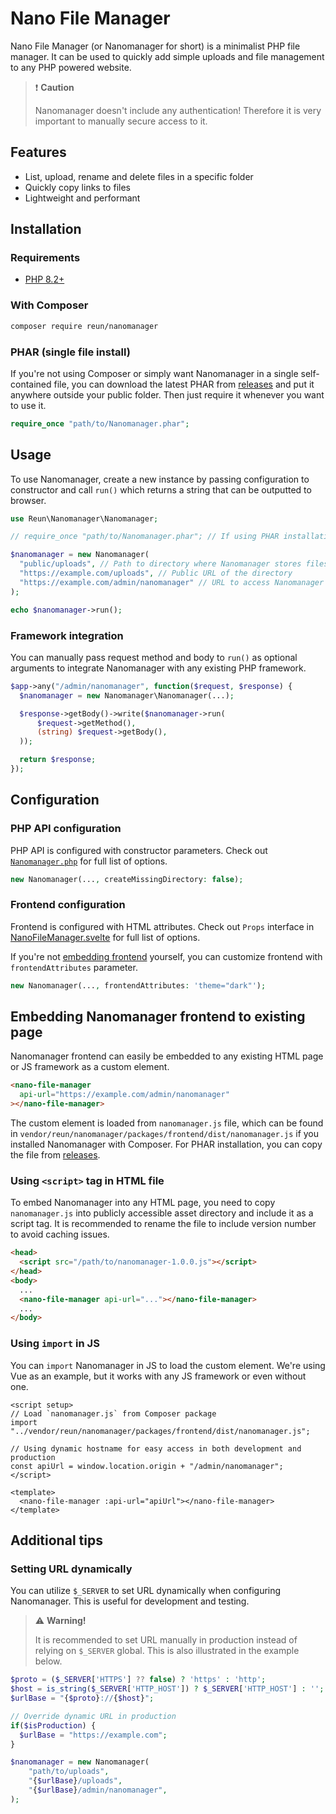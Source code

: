 # Nano File Manager

Nano File Manager (or Nanomanager for short) is a minimalist PHP file manager.
It can be used to quickly add simple uploads and file management to any PHP
powered website.

> ❗ **Caution**
>
> Nanomanager doesn't include any authentication! Therefore it is very important
> to manually secure access to it.

## Features

- List, upload, rename and delete files in a specific folder
- Quickly copy links to files
- Lightweight and performant

## Installation

### Requirements

- [PHP 8.2+](https://www.php.net/supported-versions.php)

### With Composer

```sh
composer require reun/nanomanager
```

### PHAR (single file install)

If you're not using Composer or simply want Nanomanager in a single
self-contained file, you can download the latest PHAR from
[releases](https://github.com/ReunMedia/nanomanager/releases) and put it
anywhere outside your public folder. Then just require it whenever you want to
use it.

```php
require_once "path/to/Nanomanager.phar";
```

## Usage

To use Nanomanager, create a new instance by passing configuration to
constructor and call `run()` which returns a string that can be outputted to
browser.

```php
use Reun\Nanomanager\Nanomanager;

// require_once "path/to/Nanomanager.phar"; // If using PHAR installation

$nanomanager = new Nanomanager(
  "public/uploads", // Path to directory where Nanomanager stores files
  "https://example.com/uploads", // Public URL of the directory
  "https://example.com/admin/nanomanager" // URL to access Nanomanager
);

echo $nanomanager->run();
```

### Framework integration

You can manually pass request method and body to `run()` as optional arguments
to integrate Nanomanager with any existing PHP framework.

```php
$app->any("/admin/nanomanager", function($request, $response) {
  $nanomanager = new Nanomanager\Nanomanager(...);

  $response->getBody()->write($nanomanager->run(
      $request->getMethod(),
      (string) $request->getBody(),
  ));

  return $response;
});
```

## Configuration

### PHP API configuration

PHP API is configured with constructor parameters. Check out
[`Nanomanager.php`](packages/php/src/Nanomanager/Nanomanager.php) for full list
of options.

```php
new Nanomanager(..., createMissingDirectory: false);
```

### Frontend configuration

Frontend is configured with HTML attributes. Check out `Props` interface in
[NanoFileManager.svelte](packages/frontend/src/NanoFileManager.svelte) for full
list of options.

If you're not [embedding
frontend](#embedding-nanomanager-frontend-to-existing-page) yourself, you can
customize frontend with `frontendAttributes` parameter.

```php
new Nanomanager(..., frontendAttributes: 'theme="dark"');
```

## Embedding Nanomanager frontend to existing page

Nanomanager frontend can easily be embedded to any existing HTML page or JS
framework as a custom element.

```html
<nano-file-manager
  api-url="https://example.com/admin/nanomanager"
></nano-file-manager>
```

The custom element is loaded from `nanomanager.js` file, which can be found
in `vendor/reun/nanomanager/packages/frontend/dist/nanomanager.js` if you
installed Nanomanager with Composer. For PHAR installation, you can copy the
file from [releases](https://github.com/ReunMedia/nanomanager/releases).

### Using `<script>` tag in HTML file

To embed Nanomanager into any HTML page, you need to copy `nanomanager.js`
into publicly accessible asset directory and include it as a script tag. It is
recommended to rename the file to include version number to avoid caching
issues.

```html
<head>
  <script src="/path/to/nanomanager-1.0.0.js"></script>
</head>
<body>
  ...
  <nano-file-manager api-url="..."></nano-file-manager>
  ...
</body>
```

### Using `import` in JS

You can `import` Nanomanager in JS to load the custom element. We're using Vue
as an example, but it works with any JS framework or even without one.

```vue
<script setup>
// Load `nanomanager.js` from Composer package
import "../vendor/reun/nanomanager/packages/frontend/dist/nanomanager.js";

// Using dynamic hostname for easy access in both development and production
const apiUrl = window.location.origin + "/admin/nanomanager";
</script>

<template>
  <nano-file-manager :api-url="apiUrl"></nano-file-manager>
</template>
```

## Additional tips

### Setting URL dynamically

You can utilize `$_SERVER` to set URL dynamically when configuring Nanomanager.
This is useful for development and testing.

> ⚠️ **Warning!**
>
> It is recommended to set URL manually in production instead of relying on
> `$_SERVER` global. This is also illustrated in the example below.

```php
$proto = ($_SERVER['HTTPS'] ?? false) ? 'https' : 'http';
$host = is_string($_SERVER['HTTP_HOST']) ? $_SERVER['HTTP_HOST'] : '';
$urlBase = "{$proto}://{$host}";

// Override dynamic URL in production
if($isProduction) {
  $urlBase = "https://example.com";
}

$nanomanager = new Nanomanager(
    "path/to/uploads",
    "{$urlBase}/uploads",
    "{$urlBase}/admin/nanomanager",
);
```
